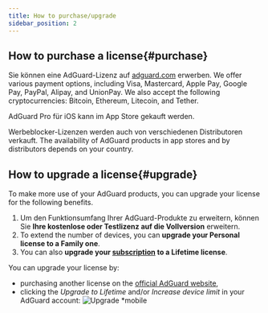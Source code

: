 ```yaml
---
title: How to purchase/upgrade
sidebar_position: 2
---
```


## How to purchase a license{#purchase}

Sie können eine AdGuard-Lizenz auf [adguard.com](https://adguard.com/license.html) erwerben. We offer various payment options, including Visa, Mastercard, Apple Pay, Google Pay, PayPal, Alipay, and UnionPay. We also accept the following cryptocurrencies: Bitcoin, Ethereum, Litecoin, and Tether.

AdGuard Pro für iOS kann im App Store gekauft werden.

Werbeblocker-Lizenzen werden auch von verschiedenen Distributoren verkauft. The availability of AdGuard products in app stores and by distributors depends on your country.

## How to upgrade a license{#upgrade}

To make more use of your AdGuard products, you can upgrade your license for the following benefits.

1. Um den Funktionsumfang Ihrer AdGuard-Produkte zu erweitern, können Sie **Ihre kostenlose oder Testlizenz auf die Vollversion** erweitern.
2. To extend the number of devices, you can **upgrade your Personal license to a Family one**.
3. You can also **upgrade your [subscription](../what-is) to a Lifetime license**.

You can upgrade your license by:

- purchasing another license on the [official AdGuard website](https://adguard.com),
- clicking the *Upgrade to Lifetime* and/or *Increase device limit* in your AdGuard account: ![Upgrade *mobile](https://cdn.adtidy.org/content/kb/ad_blocker/general/newaccount-upgrade.png)

